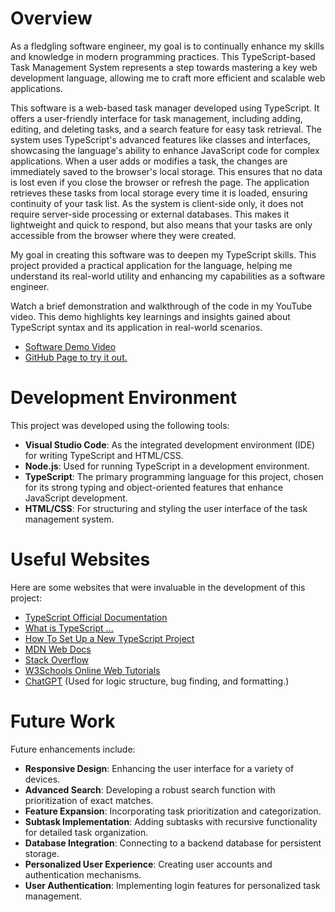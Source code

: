 # Overview

As a fledgling software engineer, my goal is to continually enhance my skills and knowledge in modern programming practices. This TypeScript-based Task Management System represents a step towards mastering a key web development language, allowing me to craft more efficient and scalable web applications.

This software is a web-based task manager developed using TypeScript. It offers a user-friendly interface for task management, including adding, editing, and deleting tasks, and a search feature for easy task retrieval. The system uses TypeScript's advanced features like classes and interfaces, showcasing the language's ability to enhance JavaScript code for complex applications. When a user adds or modifies a task, the changes are immediately saved to the browser's local storage. This ensures that no data is lost even if you close the browser or refresh the page. The application retrieves these tasks from local storage every time it is loaded, ensuring continuity of your task list. As the system is client-side only, it does not require server-side processing or external databases. This makes it lightweight and quick to respond, but also means that your tasks are only accessible from the browser where they were created.

My goal in creating this software was to deepen my TypeScript skills. This project provided a practical application for the language, helping me understand its real-world utility and enhancing my capabilities as a software engineer.

Watch a brief demonstration and walkthrough of the code in my YouTube video. This demo highlights key learnings and insights gained about TypeScript syntax and its application in real-world scenarios.

- [Software Demo Video](https://youtu.be/a3_ps5-mlcw)
- [GitHub Page to try it out.](https://sowbyspencer.github.io/Web-Based-Task-Management-System/)

# Development Environment

This project was developed using the following tools:
- **Visual Studio Code**: As the integrated development environment (IDE) for writing TypeScript and HTML/CSS.
- **Node.js**: Used for running TypeScript in a development environment.
- **TypeScript**: The primary programming language for this project, chosen for its strong typing and object-oriented features that enhance JavaScript development.
- **HTML/CSS**: For structuring and styling the user interface of the task management system.

# Useful Websites

Here are some websites that were invaluable in the development of this project:

- [TypeScript Official Documentation](https://www.typescriptlang.org/docs/)
- [What is TypeScript ...](https://www.contentful.com/blog/what-is-typescript-and-why-should-you-use-it/#:~:text=TypeScript%20extends%20JavaScript%20and%20improves,%2C%20tuple%2C%20generics%2C%20etc.)
- [How To Set Up a New TypeScript Project](https://www.digitalocean.com/community/tutorials/typescript-new-project)
- [MDN Web Docs](https://developer.mozilla.org/)
- [Stack Overflow](https://stackoverflow.com/)
- [W3Schools Online Web Tutorials](https://www.w3schools.com/)
- [ChatGPT](https://chat.openai.com/) (Used for logic structure, bug finding, and formatting.)

# Future Work

Future enhancements include:
- **Responsive Design**: Enhancing the user interface for a variety of devices.
- **Advanced Search**: Developing a robust search function with prioritization of exact matches.
- **Feature Expansion**: Incorporating task prioritization and categorization.
- **Subtask Implementation**: Adding subtasks with recursive functionality for detailed task organization.
- **Database Integration**: Connecting to a backend database for persistent storage.
- **Personalized User Experience**: Creating user accounts and authentication mechanisms.
- **User Authentication**: Implementing login features for personalized task management.
